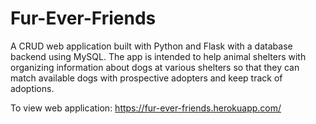 # Fur-Ever-Friends
A CRUD web application built with Python and Flask with a database backend using MySQL. The app is intended to help animal shelters with organizing information about dogs at various shelters so that they can match available dogs with prospective adopters and keep track of adoptions.

To view web application: https://fur-ever-friends.herokuapp.com/
